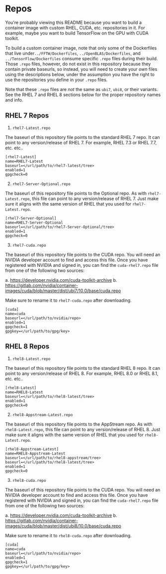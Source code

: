 # Repos

You're probably viewing this README because you want to build a container image with custom RHEL, CUDA, etc. repositories in it. For example, maybe you want to build TensorFlow on the GPU with CUDA toolkit.

To build a custom container image, note that only some of the Dockerfiles that live under`../FFTW/Dockerfiles`, `../OpenBLAS/Dockerfiles`, and `../TensorFlow/Dockerfiles` consume specific `.repo` files during their build. Those `.repo` files, however, do not exist in this repository because they contain private baseurls, so instead, you will need to create your *own* files using the descriptions below, under the assumption you have the right to use the repositories you define in your `.repo` files.

Note that these `.repo` files are *not* the same as `ubi7`, `ubi8`, or their variants. See the RHEL 7 and RHEL 8 sections below for the proper repository names and info.

## RHEL 7 Repos

1. `rhel7-Latest.repo`

The baseurl of this repository file points to the standard RHEL 7 repo. It can point to any version/release of RHEL 7. For example, RHEL 7.3 or RHEL 7.7, etc. etc..

```
[rhel7-Latest]
name=RHEL7-Latest
baseurl=</url/path/to/rhel7-latest/tree>
enabled=1
gpgcheck=0
```

2. `rhel7-Server-Optional.repo`

The baseurl of this repository file points to the Optional repo. As with `rhel7-Latest.repo`, this file can point to any version/release of RHEL 7. Just make sure it aligns with the same version of RHEL that you used for `rhel7-Latest.repo`.

```
[rhel7-Server-Optional]
name=RHEL7-Server-Optional
baseurl=</url/path/to/rhel7-Server-Optional/tree>
enabled=1
gpgcheck=0
```

3. `rhel7-cuda.repo`

The baseurl of this repository file points to the CUDA repo. You will need an NVIDIA developer account to find and access this file. Once you have registered with NVIDIA and signed in, you can find the `cuda-rhel7.repo` file from one of the following two sources:

a. https://developer.nvidia.com/cuda-toolkit-archive
b. https://gitlab.com/nvidia/container-images/cuda/blob/master/dist/ubi7/10.0/base/cuda.repo

Make sure to rename it to `rhel7-cuda.repo` after downloading.

```
[cuda]
name=cuda
baseurl=</url/path/to/nvidia/repo>
enabled=1
gpgcheck=1
gpgkey=</url/path/to/gpg/key>
```

## RHEL 8 Repos

1. `rhel8-Latest.repo`

The baseurl of this repository file points to the standard RHEL 8 repo. It can point to any version/release of RHEL 8. For example, RHEL 8.0 or RHEL 8.1, etc. etc..

```
[rhel8-Latest]
name=RHEL8-Latest
baseurl=</url/path/to/rhel8-latest/tree>
enabled=1
gpgcheck=0
```

2. `rhel8-Appstream-Latest.repo`

The baseurl of this repository file points to the AppStream repo. As with `rhel8-Latest.repo`, this file can point to any version/release of RHEL 8. Just make sure it aligns with the same version of RHEL that you used for `rhel8-Latest.repo`.

```
[rhel8-Appstream-Latest]
name=RHEL8-Appstream-Latest
baseurl=</url/path/to/rhel8-appstream/tree>
baseurl=</url/path/to/rhel8-latest/tree>
enabled=1
gpgcheck=0
```

3. `rhel8-cuda.repo`

The baseurl of this repository file points to the CUDA repo. You will need an NVIDIA developer account to find and access this file. Once you have registered with NVIDIA and signed in, you can find the `cuda-rhel7.repo` file from one of the following two sources:

a. https://developer.nvidia.com/cuda-toolkit-archive
b. https://gitlab.com/nvidia/container-images/cuda/blob/master/dist/ubi8/10.0/base/cuda.repo

Make sure to rename it to `rhel8-cuda.repo` after downloading.

```
[cuda]
name=cuda
baseurl=</url/path/to/nvidia/repo>
enabled=1
gpgcheck=1
gpgkey=</url/path/to/gpg/key>
```
